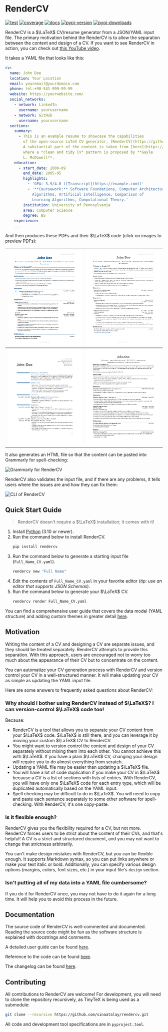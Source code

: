 # RenderCV

[![test](https://github.com/sinaatalay/rendercv/actions/workflows/test.yaml/badge.svg?branch=main)](https://github.com/sinaatalay/rendercv/actions/workflows/test.yaml)
[![coverage](https://coverage-badge.samuelcolvin.workers.dev/sinaatalay/rendercv.svg)](https://coverage-badge.samuelcolvin.workers.dev/redirect/sinaatalay/rendercv)
[![docs](https://img.shields.io/badge/docs-mkdocs-rgb(0%2C79%2C144))](https://docs.rendercv.com)
[![pypi-version](https://img.shields.io/pypi/v/rendercv?label=PyPI%20version&color=rgb(0%2C79%2C144))](https://pypi.python.org/pypi/rendercv)
[![pypi-downloads](https://img.shields.io/pepy/dt/rendercv?label=PyPI%20downloads&color=rgb(0%2C%2079%2C%20144))](https://pypistats.org/packages/rendercv)


RenderCV is a $\LaTeX$ CV/resume generator from a JSON/YAML input file. The primary motivation behind the RenderCV is to allow the separation between the content and design of a CV. If you want to see RenderCV in action, you can check out [this YouTube video](https://youtu.be/0aXEArrN-_c?feature=shared).

It takes a YAML file that looks like this:

```yaml
cv:
  name: John Doe
  location: Your Location
  email: youremail@yourdomain.com
  phone: tel:+90-541-999-99-99
  website: https://yourwebsite.com/
  social_networks:
    - network: LinkedIn
      username: yourusername
    - network: GitHub
      username: yourusername
  sections:
    summary:
      - This is an example resume to showcase the capabilities
        of the open-source LaTeX CV generator, [RenderCV](https://github.com/sinaatalay/rendercv).
        A substantial part of the content is taken from [here](https://www.careercup.com/resume),
        where a *clean and tidy CV* pattern is proposed by **Gayle
        L. McDowell**.
    education:
      - start_date: 2000-09
        end_date: 2005-05
        highlights:
          - 'GPA: 3.9/4.0 ([Transcript](https://example.com))'
          - '**Coursework:** Software Foundations, Computer Architecture,
            Algorithms, Artificial Intelligence, Comparison of
            Learning Algorithms, Computational Theory.'
        institution: University of Pennsylvania
        area: Computer Science
        degree: BS
    experience:
    ...
```

And then produces these PDFs and their $\LaTeX$ code (click on images to preview PDFs):

|[![Classic Theme Example of RenderCV](https://raw.githubusercontent.com/sinaatalay/rendercv/main/docs/assets/images/classic.png)](https://raw.githubusercontent.com/sinaatalay/rendercv/main/examples/John_Doe_ClassicTheme_CV.pdf)|[![Sb2nov Theme Example of RenderCV](https://raw.githubusercontent.com/sinaatalay/rendercv/main/docs/assets/images/sb2nov.png)](https://raw.githubusercontent.com/sinaatalay/rendercv/main/examples/John_Doe_Sb2novTheme_CV.pdf)|
|-|-|
|[![Moderncv Theme Example of RenderCV](https://raw.githubusercontent.com/sinaatalay/rendercv/main/docs/assets/images/moderncv.png)](https://raw.githubusercontent.com/sinaatalay/rendercv/main/examples/John_Doe_ModerncvTheme_CV.pdf)|[![Engineeringresumes Theme Example of RenderCV](https://raw.githubusercontent.com/sinaatalay/rendercv/main/docs/assets/images/engineeringresumes.png)](https://raw.githubusercontent.com/sinaatalay/rendercv/main/examples/John_Doe_EngineeringresumesTheme_CV.pdf)|


It also generates an HTML file so that the content can be pasted into Grammarly for spell-checking:

![Grammarly for RenderCV](https://raw.githubusercontent.com/sinaatalay/rendercv/main/docs/assets/images/grammarly.gif)

RenderCV also validates the input file, and if there are any problems, it tells users where the issues are and how they can fix them:

![CLI of RenderCV](https://raw.githubusercontent.com/sinaatalay/rendercv/main/docs/assets/images/cli.gif)

## Quick Start Guide

> RenderCV doesn't require a $\LaTeX$ installation; it comes with it!

1.  Install [Python](https://www.python.org/downloads/) (3.10 or newer).
2.  Run the command below to install RenderCV.
    ```bash
    pip install rendercv
    ```
3.  Run the command below to generate a starting input file (`Full_Name_CV.yaml`).
    ```bash
    rendercv new "Full Name"
    ```
4.  Edit the contents of `Full_Name_CV.yaml` in your favorite editor (*tip: use an editor that supports JSON Schemas*).
5.  Run the command below to generate your $\LaTeX$ CV.
    ```bash
    rendercv render Full_Name_CV.yaml
    ```

You can find a comprehensive user guide that covers the data model (YAML structure) and adding custom themes in greater detail [here](https://docs.rendercv.comuser_guide).

## Motivation

Writing the content of a CV and designing a CV are separate issues, and they should be treated separately. RenderCV attempts to provide this separation. With this approach, users are encouraged not to worry too much about the appearance of their CV but to concentrate on the content.

You can automatize your CV generation process with RenderCV and version control your CV in a well-structured manner. It will make updating your CV as simple as updating the YAML input file.

Here are some answers to frequently asked questions about RenderCV:

### Why should I bother using RenderCV instead of $\LaTeX$? I can version-control $\LaTeX$ code too!

Because:

- RenderCV is a tool that allows you to separate your CV content from your $\LaTeX$ code. $\LaTeX$ is still there, and you can leverage it by moving your custom $\LaTeX$ CV to RenderCV.
- You might want to version control the content and design of your CV separately without mixing them into each other. You cannot achieve this with $\LaTeX$. If you have a plain $\LaTeX$ CV, changing your design will require you to do almost everything from scratch.
- Updating a YAML file may be easier than updating a $\LaTeX$ file.
- You will have a lot of code duplication if you make your CV in $\LaTeX$ because a CV is a list of sections with lists of entries. With RenderCV, you will have only one $\LaTeX$ code for each entry type, which will be duplicated automatically based on the YAML input.
- Spell checking may be difficult to do in $\LaTeX$. You will need to copy and paste each sentence separately to some other software for spell-checking. With RenderCV, it's one copy-paste.

### Is it flexible enough?

RenderCV gives you the flexibility required for a CV, but not more. RenderCV forces users to be strict about the content of their CVs, and that's helpful! A CV is a strict and structured document, and you may not want to change that strictness arbitrarily.

You can't make design mistakes with RenderCV, but you can be flexible enough. It supports Markdown syntax, so you can put links anywhere or make your text italic or bold. Additionally, you can specify various design options (margins, colors, font sizes, etc.) in your input file's `design` section.

### Isn't putting all of my data into a YAML file cumbersome?

If you do it for RenderCV once, you may not have to do it again for a long time. It will help you to avoid this process in the future.

## Documentation

The source code of RenderCV is well-commented and documented. Reading the source code might be fun as the software structure is explained with docstrings and comments.

A detailed user guide can be found [here](https://docs.rendercv.comuser_guide).

Reference to the code can be found [here](https://docs.rendercv.comreference).

The changelog can be found [here](https://docs.rendercv.comchangelog).

## Contributing

All contributions to RenderCV are welcome! For development, you will need to clone the repository recursively, as TinyTeX is being used as a submodule:

```bash
git clone --recursive https://github.com/sinaatalay/rendercv.git
```

All code and development tool specifications are in `pyproject.toml`.
